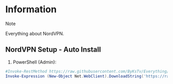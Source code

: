 # Information

> [!NOTE]
> Everything about NordVPN.

## NordVPN Setup - Auto Install

1. PowerShell (Admin):

```powershell
#Invoke-RestMethod https://raw.githubusercontent.com/ByKsTv/Everything/main/Windows/NordVPN/Download.ps1 | Invoke-Expression
Invoke-Expression (New-Object Net.WebClient).DownloadString('https://raw.githubusercontent.com/ByKsTv/Everything/main/Windows/NordVPN/Download.ps1')

```
